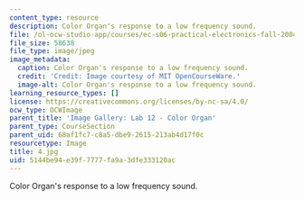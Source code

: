 ```yaml
---
content_type: resource
description: Color Organ's response to a low frequency sound.
file: /ol-ocw-studio-app/courses/ec-s06-practical-electronics-fall-2004/5144be94e39f7777fa9a3dfe333120ac_4.jpg
file_size: 58638
file_type: image/jpeg
image_metadata:
  caption: Color Organ's response to a low frequency sound.
  credit: 'Credit: Image courtesy of MIT OpenCourseWare.'
  image-alt: Color Organ's response to a low frequency sound.
learning_resource_types: []
license: https://creativecommons.org/licenses/by-nc-sa/4.0/
ocw_type: OCWImage
parent_title: 'Image Gallery: Lab 12 - Color Organ'
parent_type: CourseSection
parent_uid: 68af1fc7-c8a5-dbe9-2615-213ab4d17f0c
resourcetype: Image
title: 4.jpg
uid: 5144be94-e39f-7777-fa9a-3dfe333120ac
---
```

Color Organ's response to a low frequency sound.